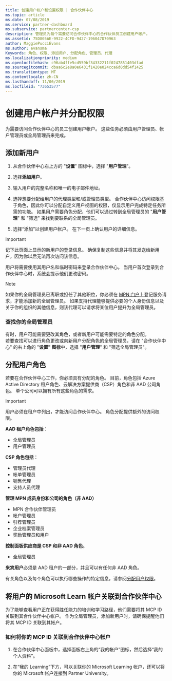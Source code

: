 ```yaml
---
title: 创建用户帐户和设置权限 | 合作伙伴中心
ms.topic: article
ms.date: 07/08/2019
ms.service: partner-dashboard
ms.subservice: partnercenter-csp
description: 管理员为每个需要访问合作伙伴中心的合作伙伴员工创建用户帐户。
ms.assetid: 75D805AE-9922-4CFD-9427-196047D70963
author: MaggiePucciEvans
ms.author: evansma
Keywords: 角色、权限、添加用户、分配角色、管理员、代理
ms.localizationpriority: medium
ms.openlocfilehash: c96ab4ffe5cd559bf34332211f0247851403dfad
ms.sourcegitcommit: dbaa6c2e8a0e6431f1420e024cca6d0dd54f1425
ms.translationtype: MT
ms.contentlocale: zh-CN
ms.lasthandoff: 11/06/2019
ms.locfileid: "73653577"
---
```

# <a name="create-user-accounts-and-assign-permissions"></a>创建用户帐户并分配权限

为需要访问合作伙伴中心的员工创建用户帐户。 这些任务必须由用户管理员、帐户管理员或全局管理员来完成。 


## <a name="add-a-new-user"></a>添加新用户

1. 从合作伙伴中心右上方的 "**设置**" 图标中，选择 "**用户管理**"。

2.  选择**添加用户**。

3.  输入用户的完整名称和唯一的电子邮件地址。

4.  选择想要分配给用户的代理类型和/或管理员类型。 合作伙伴中心访问权限基于角色，因此你可以分配自定义用户视图的权限，仅显示用户完成特定任务所需的功能。  如果用户需要角色分配，他们可以通过转到全局管理员的 "**用户管理**" 和 "筛选" 来找到要联系的全局管理员。

5.  选择“添加”以创建用户帐户。 在下一页上确认用户的详细信息。

> [!IMPORTANT]  
> 记下此页面上显示的新用户的登录信息。 确保复制这些信息并将其发送给新用户，因为你以后无法再次访问该信息。 

用户将需要使用其用户名和临时密码来登录合作伙伴中心。 当用户首次登录到合作伙伴中心时，系统会提示他们更改密码。 

> [!NOTE]  
>  如果你的全局管理员已离职或担任了其他职位，你必须在 [MPN 门户](https://partner.microsoft.com/support)上登记服务请求，才能添加新的全局管理员。 如果支持代理能够提供必要的个人身份信息以及关于你的组织的其他信息，则该代理可以请求将某位用户提升为全局管理员。

### <a name="find-your-global-admin"></a>查找你的全局管理员

有时，用户可能需要更改其角色，或者新用户可能需要特定的角色分配。  
若要查找可以进行角色更改或向新用户分配角色的全局管理员，请在 "合作伙伴中心" 的右上角的 "**设置" 图标**中，选择 "**用户管理**" 和 "筛选全局管理员"。 

## <a name="assign-user-roles"></a>分配用户角色

若要在合作伙伴中心工作，你必须具有分配的角色。  目前，角色包括 Azure Active Directory 租户角色、云解决方案提供商（CSP）角色和非 AAD 公司角色。 单个公司可以拥有所有这些角色的需求。

>[!Important]
>用户必须在租户中列出，才能访问合作伙伴中心。 角色分配提供额外的访问权限。


**AAD 租户角色包括**：
- 全局管理员
- 用户管理员

**CSP 角色包括**：
- 管理员代理
- 帐单管理员
- 销售代理
- 支持人员代理

**管理 MPN 成员身份和公司的角色（非 AAD）**
- MPN 合作伙伴管理员
- 帐户管理员
- 引荐管理员
- 企业档案管理员
- 奖励管理员和用户

**控制面板供应商是 CSP 和非 AAD 角色**。
- 全局管理员

**来宾用户**必须是 AAD 租户的一部分，并且可以有任何非 AAD 角色。

有关角色以及每个角色可以执行哪些操作的特定信息，请参阅[分配用户权限](permissions-overview.md)。

## <a name="associate-a-users-microsoft-learn-account-in-partner-center"></a>将用户的 Microsoft Learn 帐户关联到合作伙伴中心

为了能够查看用户正在获得胜任能力的培训和学习路径，他们需要将其 MCP ID 关联到其合作伙伴中心帐户。 作为全局管理员，添加新用户时，请确保提醒他们将其 MCP ID 关联到其帐户。 

### <a name="how-to-associate-your-mcp-id-to-your-partner-center-account"></a>如何将你的 MCP ID 关联到合作伙伴中心帐户

1. 在合作伙伴中心面板中，选择面板右上角的“我的帐户”图标，然后选择“我的个人资料”。

2. 在“我的 Learning”下方，可以关联你的 Microsoft Learning 帐户，还可以将你的 Microsoft 帐户连接到 Partner University。








